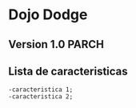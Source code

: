  # Dojo Dodge 
 ## Version  1.0 PARCH 
 ## Lista de caracteristicas 
	-caracteristica 1; 
	-caracteristica 2; 
